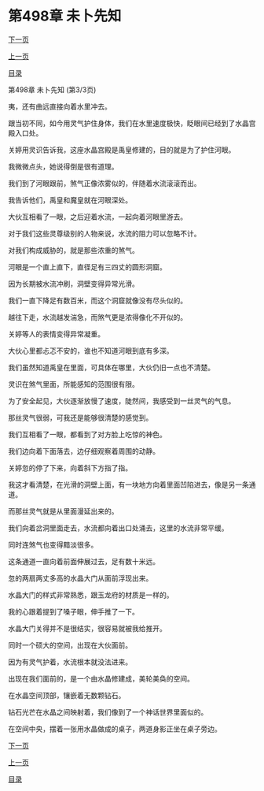 <h1>第498章   未卜先知</h1>
            <div><p><a href="./1494_%E7%AC%AC499%E7%AB%A0_%E9%87%8D%E8%A7%81%E5%A4%A9%E6%97%A5.md">下一页</a></p><p><a href="./1492_%E7%AC%AC498%E7%AB%A0_%E6%9C%AA%E5%8D%9C%E5%85%88%E7%9F%A5.md">上一页</a></p><p><a href="../">目录</a></p></div>
            <div><p>第498章   未卜先知 (第3/3页)</p><p>夷，还有曲远直接向着水里冲去。</p><p>跟当初不同，如今用灵气护住身体，我们在水里速度极快，眨眼间已经到了水晶宫殿入口处。</p><p>关婷用灵识告诉我，这座水晶宫殿是禹皇修建的，目的就是为了护住河眼。</p><p>我微微点头，她说得倒是很有道理。</p><p>我们到了河眼跟前，煞气正像浓雾似的，伴随着水流滚滚而出。</p><p>我告诉他们，禹皇和魔皇就在河眼深处。</p><p>大伙互相看了一眼，之后迎着水流，一起向着河眼里游去。</p><p>对于我们这些灵尊级别的人物来说，水流的阻力可以忽略不计。</p><p>对我们构成威胁的，就是那些浓重的煞气。</p><p>河眼是一个直上直下，直径足有三四丈的圆形洞窟。</p><p>因为长期被水流冲刷，洞壁变得异常光滑。</p><p>我们一直下降足有数百米，而这个洞窟就像没有尽头似的。</p><p>越往下走，水流越发湍急，而煞气更是浓得像化不开似的。</p><p>关婷等人的表情变得异常凝重。</p><p>大伙心里都忐忑不安的，谁也不知道河眼到底有多深。</p><p>我们虽然知道禹皇在里面，可具体在哪里，大伙仍旧一点也不清楚。</p><p>灵识在煞气里面，所能感知的范围很有限。</p><p>为了安全起见，大伙逐渐放慢了速度，陡然间，我感受到一丝灵气的气息。</p><p>那丝灵气很弱，可我还是能够很清楚的感觉到。</p><p>我们互相看了一眼，都看到了对方脸上吃惊的神色。</p><p>我们边向着下面落去，边仔细观察着周围的动静。</p><p>关婷忽的停了下来，向着斜下方指了指。</p><p>我这才看清楚，在光滑的洞壁上面，有一块地方向着里面凹陷进去，像是另一条通道。</p><p>而那丝灵气就是从里面漫延出来的。</p><p>我们向着岔洞里面走去，水流都向着出口处涌去，这里的水流非常平缓。</p><p>同时连煞气也变得黯淡很多。</p><p>这条通道一直向着前面伸展过去，足有数十米远。</p><p>忽的两扇两丈多高的水晶大门从面前浮现出来。</p><p>水晶大门的样式非常熟悉，跟玉龙府的材质是一样的。</p><p>我的心跟着提到了嗓子眼，伸手推了一下。</p><p>水晶大门关得并不是很结实，很容易就被我给推开。</p><p>同时一个硕大的空间，出现在大伙面前。</p><p>因为有灵气护着，水流根本就没法进来。</p><p>出现在我们面前的，是一个由水晶修建成，美轮美奂的空间。</p><p>在水晶空间顶部，镶嵌着无数颗钻石。</p><p>钻石光芒在水晶之间映射着，我们像到了一个神话世界里面似的。</p><p>在空间中央，摆着一张用水晶做成的桌子，两道身影正坐在桌子旁边。</p></div>
            <div><p><a href="./1494_%E7%AC%AC499%E7%AB%A0_%E9%87%8D%E8%A7%81%E5%A4%A9%E6%97%A5.md">下一页</a></p><p><a href="./1492_%E7%AC%AC498%E7%AB%A0_%E6%9C%AA%E5%8D%9C%E5%85%88%E7%9F%A5.md">上一页</a></p><p><a href="../">目录</a></p></div>